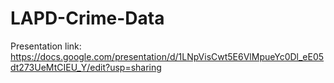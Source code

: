 # LAPD-Crime-Data

Presentation link:
https://docs.google.com/presentation/d/1LNpVisCwt5E6VlMpueYc0Dl_eE05dt273UeMtCIEU_Y/edit?usp=sharing
